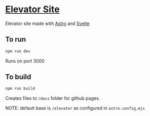# [Elevator Site](https://fireisgood.github.io/elevator/)

Elevator site made with [Astro](https://astro.build) and [Svelte](https://svelte.dev/)

## To run

```bash
npm run dev
```

Runs on port 3000

## To build

```bash
npm run build
```

Creates files to `/docs` folder for github pages.

NOTE: default base is `/elevator` as configured in `astro.config.mjs`
